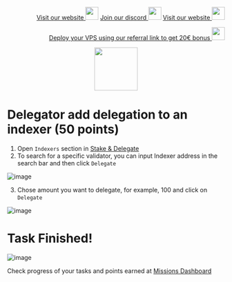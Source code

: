 <p style="font-size:14px" align="right">
<a href="https://kjnodes.com/" target="_blank">Visit our website <img src="https://user-images.githubusercontent.com/50621007/168689709-7e537ca6-b6b8-4adc-9bd0-186ea4ea4aed.png" width="30"/></a>
<a href="https://discord.gg/EY35ZzXY" target="_blank">Join our discord <img src="https://user-images.githubusercontent.com/50621007/176236430-53b0f4de-41ff-41f7-92a1-4233890a90c8.png" width="30"/></a>
<a href="https://kjnodes.com/" target="_blank">Visit our website <img src="https://user-images.githubusercontent.com/50621007/168689709-7e537ca6-b6b8-4adc-9bd0-186ea4ea4aed.png" width="30"/></a>
</p>

<p style="font-size:14px" align="right">
<a href="https://hetzner.cloud/?ref=y8pQKS2nNy7i" target="_blank">Deploy your VPS using our referral link to get 20€ bonus <img src="https://user-images.githubusercontent.com/50621007/174612278-11716b2a-d662-487e-8085-3686278dd869.png" width="30"/></a>
</p>

<p align="center">
  <img height="100" height="auto" src="https://user-images.githubusercontent.com/50621007/177323789-e6be59ae-0dfa-4e86-b3a8-028a4f0c465c.png">
</p>

# Delegator add delegation to an indexer (50 points)
1. Open `Indexers` section in [Stake & Delegate](https://frontier.subquery.network/staking/indexers)
2. To search for a specific validator, you can input Indexer address in the search bar and then click `Delegate`

![image](https://user-images.githubusercontent.com/50621007/177398999-4556b921-8014-4e4e-913c-fe0a84c26f5a.png)

3. Chose amount you want to delegate, for example, 100 and click on `Delegate`

![image](https://user-images.githubusercontent.com/50621007/177399278-0689877d-e93f-40f2-bb0e-b10728af1cfb.png)

# Task Finished!

![image](https://user-images.githubusercontent.com/50621007/177399388-8391702f-aede-4d1d-ae89-579a44a9ce88.png)

Check progress of your tasks and points earned at [Missions Dashboard](https://frontier.subquery.network/missions/my-missions)
